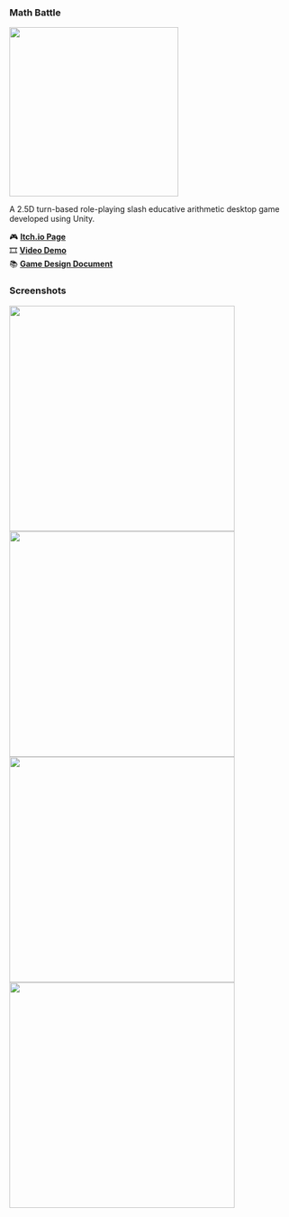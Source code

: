 ### Math Battle
<img height=300 src="https://img.itch.zone/aW1nLzkxNjI3NDIucG5n/original/lYEpY7.png">

A 2.5D turn-based role-playing slash educative arithmetic desktop game developed using Unity.

🎮 **[Itch.io Page](https://alexyz.itch.io/math-battle)**  
🎞 **[Video Demo](https://youtu.be/UvAgnIdbecw)**  
📚 **[Game Design Document]()**

### Screenshots

<img width=400 src="https://img.itch.zone/aW1hZ2UvMTU1NTU5MC85MTYyNjcwLnBuZw==/original/kp6WaP.png"> <img width=400 src="https://img.itch.zone/aW1hZ2UvMTU1NTU5MC85MTYyNjczLnBuZw==/original/jbedIV.png">
<img width=400 src="https://img.itch.zone/aW1hZ2UvMTU1NTU5MC85MTYyNjc2LnBuZw==/original/aaXr%2B2.png"> <img width=400 src="https://img.itch.zone/aW1hZ2UvMTU1NTU5MC85MTYyNjc0LnBuZw==/original/ktDvhm.png">

